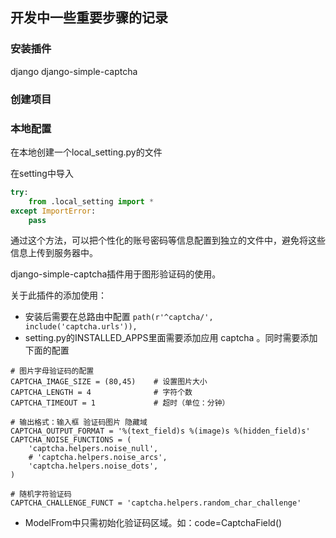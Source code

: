 ## 开发中一些重要步骤的记录



### 安装插件
django
django-simple-captcha 



### 创建项目


### 本地配置
在本地创建一个local_setting.py的文件

在setting中导入
```python
try:
    from .local_setting import *
except ImportError:
    pass
```

通过这个方法，可以把个性化的账号密码等信息配置到独立的文件中，避免将这些信息上传到服务器中。

django-simple-captcha插件用于图形验证码的使用。

关于此插件的添加使用：
- 安装后需要在总路由中配置
```path(r'^captcha/', include('captcha.urls')),```
- setting.py的INSTALLED_APPS里面需要添加应用 captcha 。同时需要添加下面的配置
```editorconfig
# 图片字母验证码的配置
CAPTCHA_IMAGE_SIZE = (80,45)    # 设置图片大小
CAPTCHA_LENGTH = 4              # 字符个数
CAPTCHA_TIMEOUT = 1             # 超时（单位：分钟）

# 输出格式：输入框 验证码图片 隐藏域
CAPTCHA_OUTPUT_FORMAT = '%(text_field)s %(image)s %(hidden_field)s'
CAPTCHA_NOISE_FUNCTIONS = (
    'captcha.helpers.noise_null',
    # 'captcha.helpers.noise_arcs',
    'captcha.helpers.noise_dots',
)

# 随机字符验证码
CAPTCHA_CHALLENGE_FUNCT = 'captcha.helpers.random_char_challenge'
```
- ModelFrom中只需初始化验证码区域。如：code=CaptchaField()

### 

